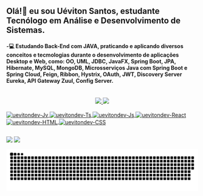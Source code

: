 ## Olá!👋 eu sou Uéviton Santos, estudante Tecnólogo em Análise e Desenvolvimento de Sistemas.

#### -💻 Estudando Back-End com JAVA, praticando e aplicando diversos conceitos e tecmologias durante o desenvolvimento de aplicações Desktop e Web, como: OO, UML, JDBC, JavaFX, Spring Boot, JPA, Hibernate, MySQL, MongoDB, Microsserviços Java com Spring Boot e Spring Cloud, Feign, Ribbon, Hystrix, OAuth, JWT, Discovery Server Eureka, API Gateway Zuul, Config Server.

<br>

<div align="center">
  <a href="https://github.com/uevitondev">
  <img height="180em" src="https://github-readme-stats.vercel.app/api?username=uevitondev&show_icons=true&theme=dark&include_all_commits=true&count_private=tue"/>
  <img height="180em" src="https://github-readme-stats.vercel.app/api/top-langs/?username=uevitondev&layout=compact&langs_count=7&theme=dark"/>
</div>
  
  <div style="display: inline_block"><br>
  <img align="center" alt="uevitondev-Jv" height="70" width="70" src="https://cdn.jsdelivr.net/gh/devicons/devicon/icons/java/java-original-wordmark.svg" />  
  <img align="center" alt="uevitondev-Ts" height="50" width="50" src="https://cdn.jsdelivr.net/gh/devicons/devicon/icons/typescript/typescript-original.svg" />    
  <img align="center" alt="uevitondev-Js" height="50" width="50" src="https://cdn.jsdelivr.net/gh/devicons/devicon/icons/javascript/javascript-original.svg" />  
  <img align="center" alt="uevitondev-React" height="50" width="50" src="https://cdn.jsdelivr.net/gh/devicons/devicon/icons/react/react-original-wordmark.svg" />    
  <img align="center" alt="uevitondev-HTML" height="50" width="50" src="https://cdn.jsdelivr.net/gh/devicons/devicon/icons/html5/html5-original-wordmark.svg" />    
  <img align="center" alt="uevitondev-CSS" height="50" width="50" src="https://cdn.jsdelivr.net/gh/devicons/devicon/icons/css3/css3-original-wordmark.svg" />
</div>
  
  ##
  
 <div>
  <a href="https://instagram.com/uevitondev" target="_blank"><img src="https://img.shields.io/badge/-Instagram-%23E4405F?style=for-the-badge&logo=instagram&logoColor=white" target="_blank"></a> 	
  <a href="https://www.linkedin.com/in/uevitondev" target="_blank"><img src="https://img.shields.io/badge/-LinkedIn-%230077B5?style=for-the-badge&logo=linkedin&logoColor=white" target="_blank"></a>   
   
   ![Snake animation](https://github.com/uevitondev/assets/blob/main/github-contribution-grid-snake.svg)   
 
</div>
